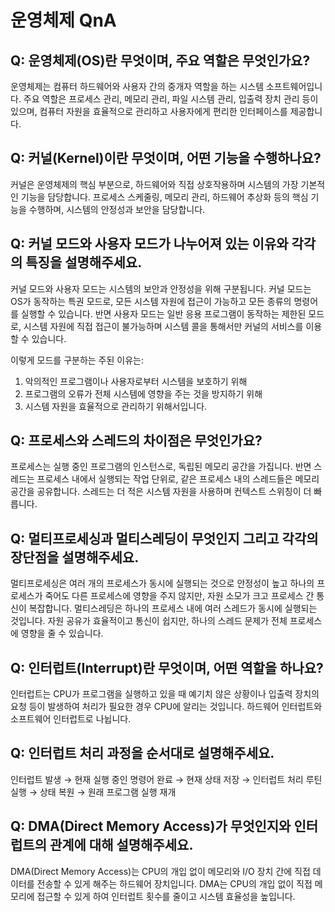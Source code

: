 # 운영체제 QnA

## Q: 운영체제(OS)란 무엇이며, 주요 역할은 무엇인가요?
운영체제는 컴퓨터 하드웨어와 사용자 간의 중개자 역할을 하는 시스템 소프트웨어입니다. 주요 역할은 프로세스 관리, 메모리 관리, 파일 시스템 관리, 입출력 장치 관리 등이 있으며, 컴퓨터 자원을 효율적으로 관리하고 사용자에게 편리한 인터페이스를 제공합니다.

## Q: 커널(Kernel)이란 무엇이며, 어떤 기능을 수행하나요?
커널은 운영체제의 핵심 부분으로, 하드웨어와 직접 상호작용하며 시스템의 가장 기본적인 기능을 담당합니다. 프로세스 스케줄링, 메모리 관리, 하드웨어 추상화 등의 핵심 기능을 수행하며, 시스템의 안정성과 보안을 담당합니다.

## Q: 커널 모드와 사용자 모드가 나누어져 있는 이유와 각각의 특징을 설명해주세요.
커널 모드와 사용자 모드는 시스템의 보안과 안정성을 위해 구분됩니다.
커널 모드는 OS가 동작하는 특권 모드로, 모든 시스템 자원에 접근이 가능하고 모든 종류의 명령어를 실행할 수 있습니다. 반면 사용자 모드는 일반 응용 프로그램이 동작하는 제한된 모드로, 시스템 자원에 직접 접근이 불가능하며 시스템 콜을 통해서만 커널의 서비스를 이용할 수 있습니다.

이렇게 모드를 구분하는 주된 이유는:
1. 악의적인 프로그램이나 사용자로부터 시스템을 보호하기 위해
2. 프로그램의 오류가 전체 시스템에 영향을 주는 것을 방지하기 위해
3. 시스템 자원을 효율적으로 관리하기 위해서입니다.

## Q: 프로세스와 스레드의 차이점은 무엇인가요?
프로세스는 실행 중인 프로그램의 인스턴스로, 독립된 메모리 공간을 가집니다. 반면 스레드는 프로세스 내에서 실행되는 작업 단위로, 같은 프로세스 내의 스레드들은 메모리 공간을 공유합니다. 스레드는 더 적은 시스템 자원을 사용하며 컨텍스트 스위칭이 더 빠릅니다.

## Q: 멀티프로세싱과 멀티스레딩이 무엇인지 그리고 각각의 장단점을 설명해주세요.
멀티프로세싱은 여러 개의 프로세스가 동시에 실행되는 것으로 안정성이 높고 하나의 프로세스가 죽어도 다른 프로세스에 영향을 주지 않지만, 자원 소모가 크고 프로세스 간 통신이 복잡합니다. 멀티스레딩은 하나의 프로세스 내에 여러 스레드가 동시에 실행되는 것입니다. 자원 공유가 효율적이고 통신이 쉽지만, 하나의 스레드 문제가 전체 프로세스에 영향을 줄 수 있습니다.

## Q: 인터럽트(Interrupt)란 무엇이며, 어떤 역할을 하나요?
인터럽트는 CPU가 프로그램을 실행하고 있을 때 예기치 않은 상황이나 입출력 장치의 요청 등이 발생하여 처리가 필요한 경우 CPU에 알리는 것입니다. 하드웨어 인터럽트와 소프트웨어 인터럽트로 나뉩니다.

## Q: 인터럽트 처리 과정을 순서대로 설명해주세요.
인터럽트 발생 → 현재 실행 중인 명령어 완료 → 현재 상태 저장 → 인터럽트 처리 루틴 실행 → 상태 복원 → 원래 프로그램 실행 재개

## Q: DMA(Direct Memory Access)가 무엇인지와 인터럽트의 관계에 대해 설명해주세요.
DMA(Direct Memory Access)는 CPU의 개입 없이 메모리와 I/O 장치 간에 직접 데이터를 전송할 수 있게 해주는 하드웨어 장치입니다. DMA는 CPU의 개입 없이 직접 메모리에 접근할 수 있게 하여 인터럽트 횟수를 줄이고 시스템 효율성을 높입니다.
